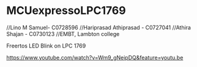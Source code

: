# MCUexpressoLPC1769
//Lino M Samuel- C0728596
//Hariprasad Athiprasad - C0727041
//Athira Shajan - C0730123
//EMBT, Lambton college



Freertos LED Blink on LPC 1769

https://www.youtube.com/watch?v=Wm9_gNeipDQ&feature=youtu.be



